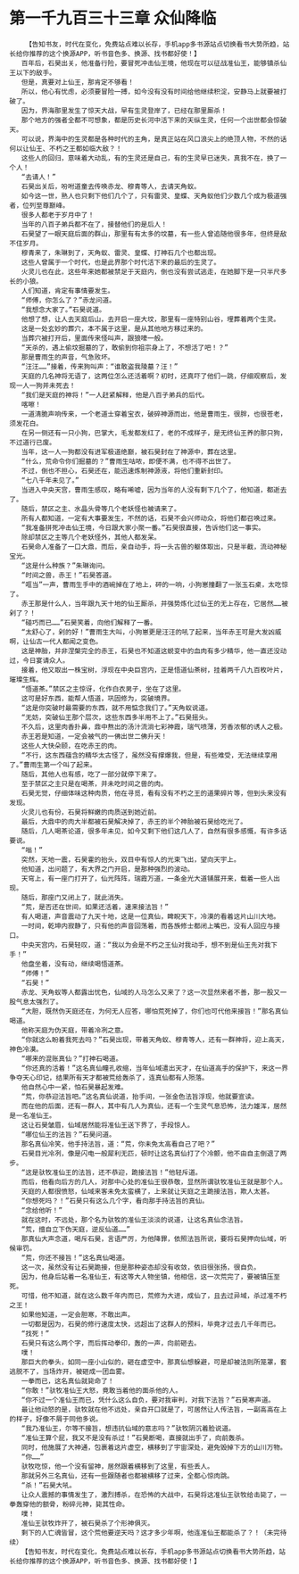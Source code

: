 # 第一千九百三十三章 众仙降临
        【告知书友，时代在变化，免费站点难以长存，手机app多书源站点切换看书大势所趋，站长给你推荐的这个换源APP，听书音色多、换源、找书都好使！】
       百年后，石昊出关，他准备行险，要冒死冲击仙王境，他现在可以征战准仙王，能够镇杀仙王以下的敌手。
       但是，真要对上仙王，那肯定不够看！
       所以，他心有忧虑，必须要冒险一搏，如今没有没有时间给他继续积淀，安静马上就要被打破了。
       因为，界海那里发生了惊天大战，早有生灵登岸了，已经在那里厮杀！
       那个地方的强者全都不可想象，都是历史长河中活下来的天纵生灵，任何一个出世都会惊破天。
       可以说，界海中的生灵都是各种时代的主角，是真正站在风口浪尖上的绝顶人物，不然的话何以让仙王、不朽之王都如临大敌？！
       这些人的回归，意味着大动乱，有的生灵还是自己，有的生灵早已迷失，真我不在，换了一个人！
       “去请人！”
       石昊出关后，吩咐道童去传唤赤龙、穆青等人，去请天角蚁。
       如今这一世，熟人也只剩下他们几个了，只有雷灵、皇蝶、天角蚁他们少数几个成为极道强者，位列至尊巅峰。
       很多人都老于岁月中了！
       当年的八百子弟兵都不在了，接替他们的是后人！
       石昊望了一眼天庭后面的群山，那里有有太多的坟墓，有一些人曾追随他很多年，但终是敌不住岁月。
       穆青来了，朱琳到了，天角蚁、雷灵、皇蝶、打神石几个也都出现。
       这些人曾属于一个时代，也是此界那个时代活下来的最后的生灵了。
       火灵儿也在此，这些年来她都被禁足于天庭内，倒也没有尝试逃走，在她脚下是一只半尺多长的小狼。
       人们知道，肯定有事情要发生。
       “师傅，你怎么了？”赤龙问道。
       “我想念大家了。”石昊说道。
       他想了想，让人去天庭后山，去开启一座大坟，那里有一座特别山谷，埋葬着两个生灵。
       这是一处玄妙的葬穴，本不属于这里，是从其他地方移过来的。
       当葬穴被打开后，里面传来怪叫声，跟狼嚎一般。
       “天杀的，遇上偷坟掘墓的了，敢偷到你祖宗身上了，不想活了吧！？”
       那是曹雨生的声音，气急败坏。
       “汪汪……”接着，传来狗叫声：“谁敢盗我陵墓？汪！”
       天庭的几名神将无语了，这两位怎么还活着啊？初时，还真吓了他们一跳，仔细观察后，发现一人一狗并未死去！
       “我们是天庭的神将！”一人赶紧解释，他是八百子弟兵的后代。
       喀嚓！
       一道清脆声响传来，一个老道士穿着宝衣，破碎神源而出，他是曹雨生，很胖，也很苍老，须发花白。
       在另一侧还有一只小狗，巴掌大，毛发都发红了，老的不成样子，是无终仙王养的那只狗，不过道行已废。
       当年，这一人一狗都没有进军极道绝巅，被石昊封在了神源中，葬在这里。
       “什么，荒命令你们掘墓的？”曹雨生咕哝，即便不满，也不得不出世了。
       不过，倒也不担心，石昊还在，能迅速炼制神源液，将他们重新封印。
       “七八千年未见了。”
       当进入中央天宫，曹雨生感叹，略有唏嘘，因为当年的人没有剩下几个了，他知道，都逝去了。
       随后，禁区之主、水晶头骨等几个老妖怪也被请来了。
       所有人都知道，一定有大事要发生，不然的话，石昊不会兴师动众，将他们都召唤过来。
       “我准备拼死冲击仙王境，今日跟大家小聚一番。”石昊很直接，告诉他们这一事实。
       除却禁区之主等几个老妖怪外，其他人都发呆。
       石昊命人准备了一口大鼎，而后，亲自动手，将一头古兽的躯体取出，只是半截，流动神秘宝光。
       “这是什么种族？”朱琳询问。
       “时间之兽，赤王！”石昊答道。
       “哐当”一声，曹雨生手中的酒碗掉在了地上，砰的一响，小狗崽撞翻了一张玉石桌，太吃惊了。
       赤王那是什么人，当年跟九天十地的仙王厮杀，并强势炼化过仙王的无上存在，它居然……被剁了？！
       “碰巧而已……”石昊笑着，向他们解释了一番。
       “太舒心了，剁的好！”曹雨生大叫，小狗崽更是汪汪的吼了起来，当年赤王可是大发凶威啊，让仙古一代人都闻之变色。
       这是神胎，并非涅槃完全的赤王，石昊也不知道这蜕变中的血肉有多少精华，他一直还没动过，今日宴请众人。
       接着，他又取出一株宝树，浮现在中央巨宫内，正是悟道仙茶树，挂着两千八九百枚叶片，璀璨生辉。
       “悟道茶。”禁区之主惊讶，化作白衣男子，坐在了这里。
       这可是好东西，能帮人悟道，巩固修为，突破境界。
       “这是你突破时最需要的东西，就不用惦念我们了。”天角蚁说道。
       “无妨，突破仙王那个层次，这些东西多半用不上了。”石昊摇头。
       不久后，这里肉香扑鼻，鼎中熬出的汤汁流淌七彩神霞，瑞气喷薄，芳香浓郁的诱人之极。
       赤王若是知道，一定会被气的一佛出世二佛升天！
       这些人大快朵颐，在吃赤王的肉。
       “不行，这东西蕴含的精华太古怪了，虽然没有撑爆我，但是，有些难受，无法继续享用了。”曹雨生第一个叫了起来。
       随后，其他人也有感，吃了一部分就停下来了。
       至于禁区之主只是在喝茶，并未吃时间之兽的肉。
       石昊无觉，仔细体味这种肉质，他在寻觅，看有没有不朽之王的道果碎片等，但到头来没有发现。
       火灵儿也有份，石昊将鲜嫩的肉质送到她近前。
       最后，大鼎中的肉大半都被石昊解决掉了，赤王的半个神胎被石昊给吃光了。
       随后，几人喝茶论道，很多年未见，如今又剩下他们这几人了，自然有很多感慨，有许多话要说。
       “嗡！”
       突然，天地一震，石昊霍的抬头，双目中有惊人的光束飞出，望向天宇上。
       他知道，出问题了，有大界之门开启，是那种强烈的波动。
       天穹上，有一座门打开了，仙光阵阵，瑞霞万道，一条金光大道铺展开来，载着一些人出现。
       随后，那座门又闭上了，就此消失。
       “荒，是否还在世间，如果还活着，速来接法旨！”
       有人喝道，声音震动了九天十地，这是一位真仙，睥睨天下，冷漠的看着这片山川大地。
       一时间，乾坤内寂静了，只有他的声音回荡着，而各族修士都闭上嘴巴，没有人回应与接口。
       中央天宫内，石昊轻叹，道：“我以为会是不朽之王仙对我动手，想不到是仙王先对我下手！”
       他盘坐着，没有动，继续喝悟道茶。
       “师傅！”
       “石昊！”
       赤龙、天角蚁等人都露出忧色，仙域的人马怎么又来了？这一次显然来者不善，那一股又一股气息太强烈了。
       “大胆，既然伪天庭还在，为何无人应答，哪怕荒死掉了，你们也可代他来接旨！”那名真仙喝道。
       他称天庭为伪天庭，带着冷冽之意。
       “你就这么盼着我死去吗？”石昊出现，带着天角蚁、穆青等人，还有一群神将，迎上高天，神色冷漠。
       “哪来的混账真仙？”打神石喝道。
       “你还真的活着！”这名真仙瞳孔收缩，当年仙域遣出天才，在仙道高手的保护下，来这一界争夺天心印记，结果所有天才都被荒给轰杀了，连真仙都有人殒落。
       他自然心中一紧，怕石昊暴起发难。
       “荒，你恭迎法旨吧。”这名真仙说道，抬手间，一张金色法旨浮现，他就要宣读。
       而在他的后面，还有一群人，其中有几人为真仙，还有一个生灵气息恐怖，法力雄浑，居然是一名准仙王。
       这让石昊皱眉，仙域居然能将准仙王送下界了，手段惊人。
       “哪位仙王的法旨？”石昊问道。
       那名真仙冷笑，他手持法旨，道：“荒，你未免太高看自己了吧？”
       石昊目光冷冽，像是闪电一般犀利无匹，顿时让这名真仙打了个冷颤，他不由自主倒退了两步。
       “这是驮牧准仙王的法旨，还不恭迎，跪接法旨！”他轻斥道。
       而后，他看向后方的几人，对那中心处的准仙王很恭敬，显然所谓驮牧准仙王就是那个人。
       天庭的人都很愤怒，仙域来客未免太蛮横了，上来就让天庭之主跪接法旨，欺人太甚。
       “你想死吗？！”石昊只有这么几个字，看向那手持法旨的真仙。
       “念给他听！”
       就在这时，不远处，那个名为驮牧的准仙王淡淡的说道，让这名真仙念法旨。
       “荒，擅自立下伪天庭，逆反仙道……”
       那真仙大声念道，喝斥石昊，言语严厉，为他降罪，依照法旨所说，要将石昊押向仙域，听候审罚。
       “荒，你还不接旨！”这名真仙喝道。
       这一次，虽然没有让石昊跪接，但是那种姿态却没有收敛，依旧很张扬，很自负。
       因为，他身后站着一名准仙王，有这等大人物坐镇，他相信，这一次荒完了，要被镇压至死。
       可惜，他不知道，就在这么数千年内而已，荒修为大进，成仙了，且去过异域，杀过准不朽之王！
       如果他知道，一定会胆寒，不敢出声。
       一切都是因为，石昊的修行速度太快，远超出了这群人的预料，毕竟才过去几千年而已。
       “找死！”
       石昊只有这么两个字，而后挥动拳印，轰的一声，向前砸去。
       噗！
       那巨大的拳头，如同一座小山似的，砸在虚空中，那真仙想躲避，可是却被法则所笼罩，套逃脱不了，当场炸开，被砸成一团血雾。
       一拳而已，这名真仙就毙命了！
       “你敢！”驮牧准仙王大怒，竟敢当着他的面杀他的人。
       “你不过一个准仙王而已，凭什么这么自负，要对我审判，对我下法旨？”石昊寒声道。
       最让他动怒的是，驮牧就在他不远处，亲自开口就是了，可居然让人传法旨，一副高高在上的样子，好像不屑于同他多说。
       “我乃准仙王，尔等不接旨，想违抗仙域的意志吗？”驮牧阴沉着脸说道。
       “准仙王算个屁，我又不是没有杀过！”石昊断喝，直接就出手了，向前轰杀。
       同时，他施展了大神通，包裹着这片虚空，横移到了宇宙深处，避免毁掉下方的山川万物。
       “你……”
       驮牧吃惊，他一个没有留神，居然跟着横移到了这里，有些丢人。
       那就另外三名真仙，还有一些跟随者也都被横移了过来，全都心惊肉跳。
       “杀！”石昊大吼。
       让众人震撼的事情发生了，激烈搏杀，在恐怖的大战中，石昊将这准仙王驮牧给击毙了，一拳轰穿他的额骨，粉碎元神，毙其性命。
       噗！
       准仙王驮牧炸开了，被石昊杀了个形神俱灭。
       剩下的人亡魂皆冒，这个荒他要逆天吗？这才多少年啊，他连准仙王都能杀了？！（未完待续）
       【告知书友，时代在变化，免费站点难以长存，手机app多书源站点切换看书大势所趋，站长给你推荐的这个换源APP，听书音色多、换源、找书都好使！】